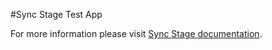 #Sync Stage Test App

For more information please visit [Sync Stage documentation](https://docs.sync-stage.com/).